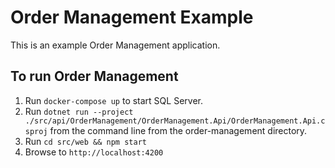 # Order Management Example

This is an example Order Management application.

## To run Order Management

1. Run `docker-compose up` to start SQL Server.
2. Run `dotnet run --project ./src/api/OrderManagement/OrderManagement.Api/OrderManagement.Api.csproj` from the command line from the order-management directory.
3. Run `cd src/web && npm start`
4. Browse to `http://localhost:4200`

